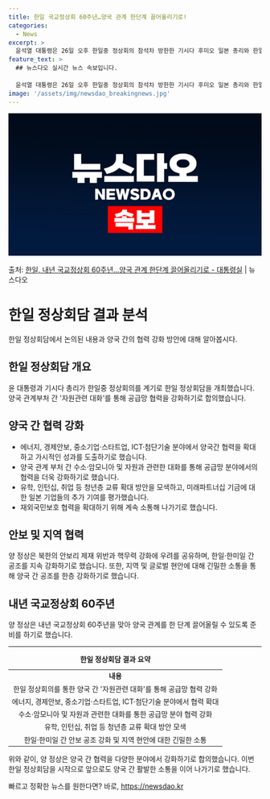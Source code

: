 ```yaml
---
title: 한일 국교정상회 60주년…양국 관계 한단계 끌어올리기로!
categories:
  - News
excerpt: >
  윤석열 대통령은 26일 오후 한일중 정상회의 참석차 방한한 기시다 후미오 일본 총리와 한일 정상회담을 가졌다…
feature_text: >
  ## 뉴스다오 실시간 뉴스 속보입니다.

  윤석열 대통령은 26일 오후 한일중 정상회의 참석차 방한한 기시다 후미오 일본 총리와 한일 정상회담을 가졌다…
image: '/assets/img/newsdao_breakingnews.jpg'
---
```


![뉴스다오 속보](/assets/img/newsdao_breakingnews.jpg)

<p>출처: <a href="https://newsdao.kr/3909" rel="dofollow">한일, 내년 국교정상회 60주년…양국 관계 한단계 끌어올리기로 - 대통령실</a> | 뉴스다오</p>

<h1 data-ke-size="size26">한일 정상회담 결과 분석</h1>
<p data-ke-size="size16">한일 정상회담에서 논의된 내용과 양국 간의 협력 강화 방안에 대해 알아봅시다.</p>

<h2 data-ke-size="size24">한일 정상회담 개요</h2>
<p data-ke-size="size16">윤 대통령과 기시다 총리가 한일중 정상회의를 계기로 한일 정상회담을 개최했습니다. 양국 관계부처 간 '자원관련 대화'를 통해 공급망 협력을 강화하기로 합의했습니다.</p>

<h2 data-ke-size="size24">양국 간 협력 강화</h2>
<ul>
  <li>에너지, 경제안보, 중소기업·스타트업, ICT·첨단기술 분야에서 양국간 협력을 확대하고 가시적인 성과를 도출하기로 했습니다.</li>
  <li>양국 관계 부처 간 수소·암모니아 및 자원과 관련한 대화를 통해 공급망 분야에서의 협력을 더욱 강화하기로 했습니다.</li>
  <li>유학, 인턴십, 취업 등 청년층 교류 확대 방안을 모색하고, 미래파트너십 기금에 대한 일본 기업들의 추가 기여를 평가했습니다.</li>
  <li>재외국민보호 협력을 확대하기 위해 계속 소통해 나가기로 했습니다.</li>
</ul>

<h2 data-ke-size="size24">안보 및 지역 협력</h2>
<p data-ke-size="size16">양 정상은 북한의 안보리 제재 위반과 핵무력 강화에 우려를 공유하며, 한일·한미일 간 공조를 지속 강화하기로 했습니다. 또한, 지역 및 글로벌 현안에 대해 긴밀한 소통을 통해 양국 간 공조를 한층 강화하기로 했습니다.</p>

<h2 data-ke-size="size24">내년 국교정상회 60주년</h2>
<p data-ke-size="size16">양 정상은 내년 국교정상회 60주년을 맞아 양국 관계를 한 단계 끌어올릴 수 있도록 준비를 하기로 했습니다.</p>

<hr>

<table>
  <caption><b>한일 정상회담 결과 요약</b></caption>
  <tr>
    <td style="text-align: center; height: 17px;"><b>내용</b></td>
  </tr>
  <tr>
    <td style="text-align: center; height: 17px;">한일 정상회의를 통한 양국 간 '자원관련 대화'를 통해 공급망 협력 강화</td>
  </tr>
  <tr>
    <td style="text-align: center; height: 17px;">에너지, 경제안보, 중소기업·스타트업, ICT·첨단기술 분야에서 협력 확대</td>
  </tr>
  <tr>
    <td style="text-align: center; height: 17px;">수소·암모니아 및 자원과 관련한 대화를 통한 공급망 분야 협력 강화</td>
  </tr>
  <tr>
    <td style="text-align: center; height: 17px;">유학, 인턴십, 취업 등 청년층 교류 확대 방안 모색</td>
  </tr>
  <tr>
    <td style="text-align: center; height: 17px;">한일·한미일 간 안보 공조 강화 및 지역 현안에 대한 긴밀한 소통</td>
  </tr>
</table>

<p data-ke-size="size16">위와 같이, 양 정상은 양국 간 협력을 다양한 분야에서 강화하기로 합의했습니다. 이번 한일 정상회담을 시작으로 앞으로도 양국 간 활발한 소통을 이어 나가기로 했습니다.</p> 

빠르고 정확한 뉴스를 원한다면? 바로, <a href="https://newsdao.kr" rel="dofollow">https://newsdao.kr</a>


